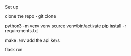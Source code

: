 Set up

clone the repo - git clone

python3 -m venv venv
source venv/bin/activate
pip install -r requirements.txt

make .env
add the api keys

flask run